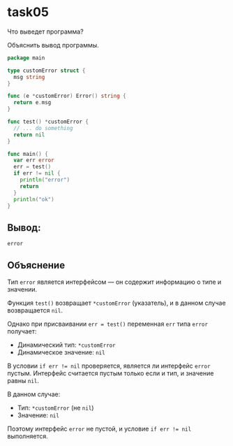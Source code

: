 # task05

Что выведет программа?

Объяснить вывод программы.

```go
package main

type customError struct {
  msg string
}

func (e *customError) Error() string {
  return e.msg
}

func test() *customError {
  // ... do something
  return nil
}

func main() {
  var err error
  err = test()
  if err != nil {
    println("error")
    return
  }
  println("ok")
}
```

## Вывод:
```
error
```

## Объяснение 

Тип `error` является интерфейсом — он содержит информацию о типе и значении.

Функция `test()` возвращает `*customError` (указатель), и в данном случае возвращается `nil`.

Однако при присваивании `err = test()` переменная `err` типа `error` получает:

*   Динамический тип: `*customError`
*   Динамическое значение: `nil`

В условии `if err != nil` проверяется, является ли интерфейс `error` пустым. Интерфейс считается пустым только если и тип, и значение равны `nil`.

В данном случае:

*   Тип: `*customError` (не `nil`)
*   Значение: `nil`

Поэтому интерфейс `error` не пустой, и условие `if err != nil` выполняется.
